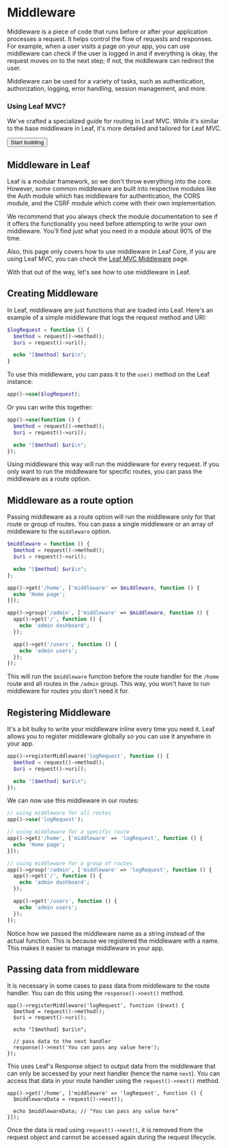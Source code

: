 # Middleware

<!-- markdownlint-disable no-inline-html -->

<script setup>
import VideoModal from '@theme/components/shared/VideoModal.vue';
import Button from '@theme/components/shared/Button.vue';
</script>

Middleware is a piece of code that runs before or after your application processes a request. It helps control the flow of requests and responses. For example, when a user visits a page on your app, you can use middleware can check if the user is logged in and if everything is okay, the request moves on to the next step; if not, the middleware can redirect the user.

Middleware can be used for a variety of tasks, such as authentication, authorization, logging, error handling, session management, and more.

<div
    class="w-full relative text-white overflow-hidden rounded-3xl flex shadow-lg sm:max-w-[50%]"
>
    <div
        class="w-full flex md:flex-col bg-gradient-to-br from-pink-500 to-rose-500"
    >
        <div
            class="sm:flex-none md:w-auto md:flex-auto flex flex-col items-start relative z-10 p-6"
        >
            <h3 class="text-xl font-semibold mb-2 text-shadow !mt-0">
                Using Leaf MVC?
            </h3>
            <p class="font-medium text-rose-100 text-shadow mb-4">
                We've crafted a specialized guide for routing in Leaf MVC. While it's similar to the base middleware in Leaf, it's more detailed and tailored for Leaf MVC.
            </p>
            <Button
                as="a"
                href="/docs/routing/middleware/mvc"
                class="mt-auto bg-rose-900 hover:!bg-rose-900 !text-white bg-opacity-50 hover:bg-opacity-75 transition-colors duration-200 rounded-xl font-bold py-2 px-4 inline-flex"
                >Start building</Button
            >
        </div>
        <!-- <div
            class="relative md:pl-6 xl:pl-8 hidden sm:block"
        >
            Hello
        </div> -->
    </div>
    <div
        class="absolute bottom-0 left-0 right-0 h-20 bg-gradient-to-t from-rose-500 hidden sm:block"
    ></div>
</div>

## Middleware in Leaf

Leaf is a modular framework, so we don't throw everything into the core. However, some common middleware are built into respective modules like the Auth module which has middleware for authentication, the CORS module, and the CSRF module which come with their own implementation.

We recommend that you always check the module documentation to see if it offers the functionality you need before attempting to write your own middleware. You'll find just what you need in a module about 90% of the time.

Also, this page only covers how to use middleware in Leaf Core, if you are using Leaf MVC, you can check the [Leaf MVC Middleware](/docs/routing/middleware/mvc) page.

With that out of the way, let's see how to use middleware in Leaf.

## Creating Middleware

In Leaf, middleware are just functions that are loaded into Leaf. Here's an example of a simple middleware that logs the request method and URI:

```php
$logRequest = function () {
  $method = request()->method();
  $uri = request()->uri();

  echo "[$method] $uri\n";
}
```

To use this middleware, you can pass it to the `use()` method on the Leaf instance:

```php
app()->use($logRequest);
```

Or you can write this together:

```php
app()->use(function () {
  $method = request()->method();
  $uri = request()->uri();

  echo "[$method] $uri\n";
});
```

Using middleware this way will run the middleware for every request. If you only want to run the middleware for specific routes, you can pass the middleware as a route option.

## Middleware as a route option

Passing middleware as a route option will run the middleware only for that route or group of routes. You can pass a single middleware or an array of middleware to the `middleware` option.

```php
$middleware = function () {
  $method = request()->method();
  $uri = request()->uri();

  echo "[$method] $uri\n";
};

app()->get('/home', ['middleware' => $middleware, function () {
  echo 'Home page';
}]);

app()->group('/admin', ['middleware' => $middleware, function () {
  app()->get('/', function () {
    echo 'admin dashboard';
  });

  app()->get('/users', function () {
    echo 'admin users';
  });
});
```

This will run the `$middleware` function before the route handler for the `/home` route and all routes in the `/admin` group. This way, you won't have to run middleware for routes you don't need it for.

## Registering Middleware

It's a bit bulky to write your middleware inline every time you need it. Leaf allows you to register middleware globally so you can use it anywhere in your app.

```php
app()->registerMiddleware('logRequest', function () {
  $method = request()->method();
  $uri = request()->uri();

  echo "[$method] $uri\n";
});
```

We can now use this middleware in our routes:

```php
// using middleware for all routes
app()->use('logRequest');

// using middleware for a specific route
app()->get('/home', ['middleware' => 'logRequest', function () {
  echo 'Home page';
}]);

// using middleware for a group of routes
app()->group('/admin', ['middleware' => 'logRequest', function () {
  app()->get('/', function () {
    echo 'admin dashboard';
  });

  app()->get('/users', function () {
    echo 'admin users';
  });
});
```

Notice how we passed the middleware name as a string instead of the actual function. This is because we registered the middleware with a name. This makes it easier to manage middleware in your app.

## Passing data from middleware

It is necessary in some cases to pass data from middleware to the route handler. You can do this using the `response()->next()` method.

```php{8}
app()->registerMiddleware('logRequest', function ($next) {
  $method = request()->method();
  $uri = request()->uri();

  echo "[$method] $uri\n";

  // pass data to the next handler
  response()->next('You can pass any value here');
});
```

This uses Leaf's Response object to output data from the middleware that can only be accessed by your next handler (hence the name `next`). You can access that data in your route handler using the `request()->next()` method.

```php{2}
app()->get('/home', ['middleware' => 'logRequest', function () {
  $middlewareData = request()->next();

  echo $middlewareData; // "You can pass any value here"
}]);
```

Once the data is read using `request()->next()`, it is removed from the request object and cannot be accessed again during the request lifecycle.
